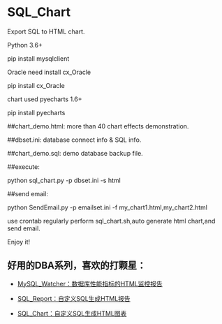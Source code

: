 # SQL_Chart
Export SQL to HTML chart.  

Python 3.6+

pip install mysqlclient

Oracle need install cx_Oracle

pip install cx_Oracle

chart used pyecharts 1.6+

pip install pyecharts

##chart_demo.html: more than 40 chart effects demonstration.

##dbset.ini: database connect info & SQL info.

##chart_demo.sql: demo database backup file.

##execute:

python sql_chart.py -p dbset.ini -s html

##send email:

python SendEmail.py -p emailset.ini -f my_chart1.html,my_chart2.html

use crontab regularly perform sql_chart.sh,auto generate html chart,and send email.

Enjoy it!

## 好用的DBA系列，喜欢的打颗星：

- [MySQL_Watcher：数据库性能指标的HTML监控报告](https://github.com/kinghows/MySQL_Watcher)

- [SQL_Report：自定义SQL生成HTML报告](https://github.com/kinghows/SQL_Report)

- [SQL_Chart：自定义SQL生成HTML图表](https://github.com/kinghows/SQL_Chart)
